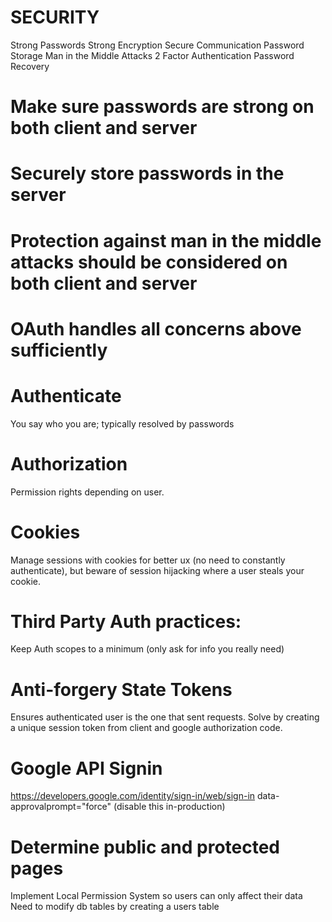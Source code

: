 # SECURITY 
Strong Passwords
Strong Encryption
Secure Communication
Password Storage
Man in the Middle Attacks
2 Factor Authentication
Password Recovery
# Make sure passwords are strong on both client and server
# Securely store passwords in the server
# Protection against man in the middle attacks should be considered on both client and server
# OAuth handles all concerns above sufficiently

# Authenticate
You say who you are; typically resolved by passwords
# Authorization
Permission rights depending on user.
# Cookies
Manage sessions with cookies for better ux (no need to constantly authenticate), but
beware of session hijacking where a user steals your cookie. 

# Third Party Auth practices:
Keep Auth scopes to a minimum (only ask for info you really need)

# Anti-forgery State Tokens
Ensures authenticated user is the one that sent requests.
Solve by creating a unique session token from client 
and google authorization code.

# Google API Signin
https://developers.google.com/identity/sign-in/web/sign-in
data-approvalprompt="force" (disable this in-production)

# Determine public and protected pages
Implement Local Permission System so users can only affect their data 
  Need to modify db tables by creating a users table
